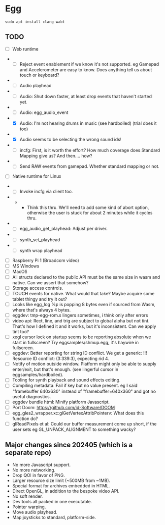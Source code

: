 # Egg

```
sudo apt install clang wabt
```

## TODO

- [ ] Web runtime
- - [ ] Reject event enablement if we know it's not supported. eg Gamepad and Accelerometer are easy to know. Does anything tell us about touch or keyboard?
- - [ ] Audio playhead
- - [ ] Audio: Shut down faster, at least drop events that haven't started yet.
- - [ ] Audio: egg_audio_event
- - [x] Audio: I'm not hearing drums in music (see hardboiled) (trial does it too)
- - [x] Audio seems to be selecting the wrong sound ids!
- - [ ] incfg: First, is it worth the effort? How much coverage does Standard Mapping give us? And then.... how?
- - [ ] Send RAW events from gamepad. Whether standard mapping or not.
- [ ] Native runtime for Linux
- - [ ] Invoke incfg via client too.
- - - Think this thru. We'll need to add some kind of abort option, otherwise the user is stuck for about 2 minutes while it cycles thru.
- - [ ] egg_audio_get_playhead: Adjust per driver.
- - [ ] synth_set_playhead
- - [ ] synth wrap playhead
- [ ] Raspberry Pi 1 (Broadcom video)
- [ ] MS Windows
- [ ] MacOS
- [ ] All structs declared to the public API must be the same size in wasm and native. Can we assert that somehow?
- [ ] Storage access controls.
- [ ] TOUCH events for native. What would that take? Maybe acquire some tablet thingy and try it out?
- [ ] Looks like egg_log %p is popping 8 bytes even if sourced from Wasm, where that's always 4 bytes.
- [ ] eggdev: tmp-egg-rom.s lingers sometimes, i think only after errors
- [ ] video api: Rect, line, and trig are subject to global alpha but not tint. That's how I defined it and it works, but it's inconsistent. Can we apply tint too?
- [ ] xegl cursor lock on startup seems to be reporting absolute when we start in fullscreen? Try eggsamples/shmup.egg, it's haywire in fullscreen.
- [ ] eggdev: Better reporting for string ID conflict. We get a generic: !!! Resource ID conflict: (3:339:3), expecting rid 4.
- [ ] Notify of motion outside window. Platform might only be able to supply enter/exit, but that's enough. (see lingerful cursor in eggsamples/hardboiled).
- [ ] Tooling for synth playback and sound effects editing.
- [ ] Compiling metadata: Fail if key but no value present. eg I said "framebuffer 640x630" instead of "framebuffer=640x360" and got no useful diagnostics.
- [ ] eggdev bundle html: Minify platform Javascript.
- [ ] Port Doom: https://github.com/id-Software/DOOM
- [ ] egg_gles2_wrapper.xc:glGetVertexAttribPointerv: What does this function do?
- [ ] glReadPixels et al: Could our buffer measurement come up short, if the user sets eg GL_UNPACK_ALIGNMENT to something wacky?

## Major changes since 202405 (which is a separate repo)

- No more Javascript support.
- No more networking.
- Drop QOI in favor of PNG.
- Larger resource size limit (~500MB from ~1MB).
- Special format for archives embedded in HTML.
- Direct OpenGL, in addition to the bespoke video API.
- No soft render.
- Dev tools all packed in one executable.
- Pointer warping.
- Move audio playhead.
- Map joysticks to standard, platform-side.
